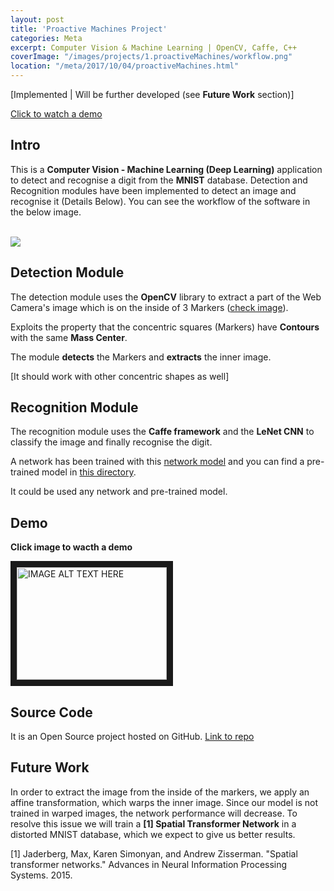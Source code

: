 ```yaml
---
layout: post
title: 'Proactive Machines Project'
categories: Meta
excerpt: Computer Vision & Machine Learning | OpenCV, Caffe, C++
coverImage: "/images/projects/1.proactiveMachines/workflow.png" 
location: "/meta/2017/10/04/proactiveMachines.html"
---
```

[Implemented \| Will be further developed (see **Future Work** section)]

[Click to watch a demo](http://www.youtube.com/watch?feature=player_embedded&v=2vS3Db4MVzU)

## Intro

This is a **Computer Vision - Machine Learning (Deep Learning)** application to detect and recognise a digit from the **MNIST** database. 
Detection and Recognition modules have been implemented to detect an image and recognise it (Details Below). 
You can see the workflow of the software in the below image.


<br/>

<img src="{{ site.github.url }}/images/projects/1.proactiveMachines/workflow.png " class="fit image">

<br />

## Detection Module
The detection module uses the **OpenCV** library to extract a part of the Web Camera's image which is on the inside of 3 Markers ([check image](https://github.com/pavlidischrs/proactiveMachines/blob/master/files/imageWithMarkers.png)). 

Exploits the property that the concentric squares (Markers) have **Contours** with the same **Mass Center**. 

The module **detects** the Markers and **extracts** the inner image. 

[It should work with other concentric shapes as well]

## Recognition Module

The recognition module uses the **Caffe framework** and the **LeNet CNN** to classify the image and finally recognise the digit.

A network has been trained with this [network model](https://github.com/pavlidischrs/proactiveMachines/blob/master/files/networkArchtecture.prototxt) and you can find a pre-trained model in [this directory](https://github.com/pavlidischrs/proactiveMachines/blob/master/files/).

It could be used any network and pre-trained model.


## Demo

**Click image to wacth a demo**

<a href="http://www.youtube.com/watch?feature=player_embedded&v=2vS3Db4MVzU
" target="_blank"><img src="http://img.youtube.com/vi/2vS3Db4MVzU/0.jpg" 
alt="IMAGE ALT TEXT HERE" width="240" height="180" border="10" /></a>


## Source Code
 
It is an Open Source project hosted on GitHub. [Link to repo](https://github.com/pavlidischrs/proactiveMachines)

## Future Work

In order to extract the image from the inside of the markers, we apply an affine transformation, which warps the inner image. Since our model is not trained in warped images, the network performance will decrease. To resolve this issue we will train a **[1] Spatial Transformer Network** in a distorted MNIST database, which we expect to give us better results.



[1] Jaderberg, Max, Karen Simonyan, and Andrew Zisserman. "Spatial transformer networks." Advances in Neural Information Processing Systems. 2015.




